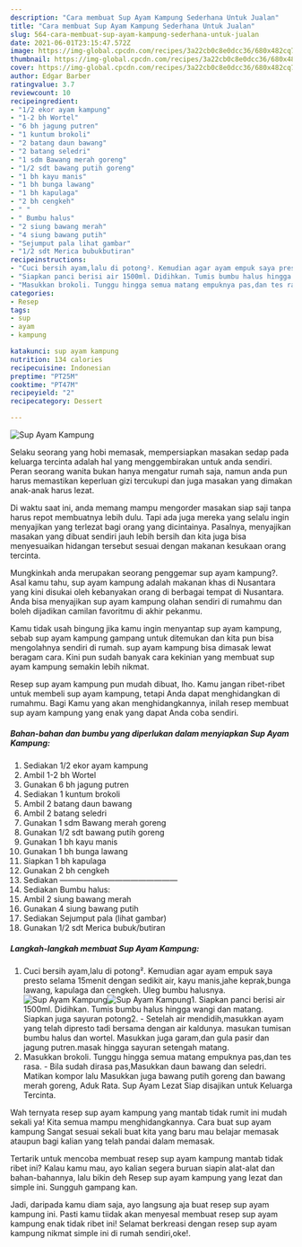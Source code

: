 ```yaml
---
description: "Cara membuat Sup Ayam Kampung Sederhana Untuk Jualan"
title: "Cara membuat Sup Ayam Kampung Sederhana Untuk Jualan"
slug: 564-cara-membuat-sup-ayam-kampung-sederhana-untuk-jualan
date: 2021-06-01T23:15:47.572Z
image: https://img-global.cpcdn.com/recipes/3a22cb0c8e0dcc36/680x482cq70/sup-ayam-kampung-foto-resep-utama.jpg
thumbnail: https://img-global.cpcdn.com/recipes/3a22cb0c8e0dcc36/680x482cq70/sup-ayam-kampung-foto-resep-utama.jpg
cover: https://img-global.cpcdn.com/recipes/3a22cb0c8e0dcc36/680x482cq70/sup-ayam-kampung-foto-resep-utama.jpg
author: Edgar Barber
ratingvalue: 3.7
reviewcount: 10
recipeingredient:
- "1/2 ekor ayam kampung"
- "1-2 bh Wortel"
- "6 bh jagung putren"
- "1 kuntum brokoli"
- "2 batang daun bawang"
- "2 batang seledri"
- "1 sdm Bawang merah goreng"
- "1/2 sdt bawang putih goreng"
- "1 bh kayu manis"
- "1 bh bunga lawang"
- "1 bh kapulaga"
- "2 bh cengkeh"
- " "
- " Bumbu halus"
- "2 siung bawang merah"
- "4 siung bawang putih"
- "Sejumput pala lihat gambar"
- "1/2 sdt Merica bubukbutiran"
recipeinstructions:
- "Cuci bersih ayam,lalu di potong². Kemudian agar ayam empuk saya presto selama 15menit dengan sedikit air, kayu manis,jahe keprak,bunga lawang, kapulaga dan cengkeh. Uleg bumbu halusnya."
- "Siapkan panci berisi air 1500ml. Didihkan. Tumis bumbu halus hingga wangi dan matang. Siapkan juga sayuran potong2. Setelah air mendidih,masukkan ayam yang telah dipresto tadi bersama dengan air kaldunya. masukan tumisan bumbu halus dan wortel. Masukkan juga garam,dan gula pasir dan jagung putren.masak hingga sayuran setengah matang."
- "Masukkan brokoli. Tunggu hingga semua matang empuknya pas,dan tes rasa. Bila sudah dirasa pas,Masukkan daun bawang dan seledri. Matikan kompor lalu Masukkan juga bawang putih goreng dan bawang merah goreng, Aduk Rata. Sup Ayam Lezat Siap disajikan untuk Keluarga Tercinta."
categories:
- Resep
tags:
- sup
- ayam
- kampung

katakunci: sup ayam kampung 
nutrition: 134 calories
recipecuisine: Indonesian
preptime: "PT25M"
cooktime: "PT47M"
recipeyield: "2"
recipecategory: Dessert

---
```



![Sup Ayam Kampung](https://img-global.cpcdn.com/recipes/3a22cb0c8e0dcc36/680x482cq70/sup-ayam-kampung-foto-resep-utama.jpg)

Selaku seorang yang hobi memasak, mempersiapkan masakan sedap pada keluarga tercinta adalah hal yang menggembirakan untuk anda sendiri. Peran seorang  wanita bukan hanya mengatur rumah saja, namun anda pun harus memastikan keperluan gizi tercukupi dan juga masakan yang dimakan anak-anak harus lezat.

Di waktu  saat ini, anda memang mampu mengorder masakan siap saji tanpa harus repot membuatnya lebih dulu. Tapi ada juga mereka yang selalu ingin menyajikan yang terlezat bagi orang yang dicintainya. Pasalnya, menyajikan masakan yang dibuat sendiri jauh lebih bersih dan kita juga bisa menyesuaikan hidangan tersebut sesuai dengan makanan kesukaan orang tercinta. 



Mungkinkah anda merupakan seorang penggemar sup ayam kampung?. Asal kamu tahu, sup ayam kampung adalah makanan khas di Nusantara yang kini disukai oleh kebanyakan orang di berbagai tempat di Nusantara. Anda bisa menyajikan sup ayam kampung olahan sendiri di rumahmu dan boleh dijadikan camilan favoritmu di akhir pekanmu.

Kamu tidak usah bingung jika kamu ingin menyantap sup ayam kampung, sebab sup ayam kampung gampang untuk ditemukan dan kita pun bisa mengolahnya sendiri di rumah. sup ayam kampung bisa dimasak lewat beragam cara. Kini pun sudah banyak cara kekinian yang membuat sup ayam kampung semakin lebih nikmat.

Resep sup ayam kampung pun mudah dibuat, lho. Kamu jangan ribet-ribet untuk membeli sup ayam kampung, tetapi Anda dapat menghidangkan di rumahmu. Bagi Kamu yang akan menghidangkannya, inilah resep membuat sup ayam kampung yang enak yang dapat Anda coba sendiri.

<!--inarticleads1-->

##### Bahan-bahan dan bumbu yang diperlukan dalam menyiapkan Sup Ayam Kampung:

1. Sediakan 1/2 ekor ayam kampung
1. Ambil 1-2 bh Wortel
1. Gunakan 6 bh jagung putren
1. Sediakan 1 kuntum brokoli
1. Ambil 2 batang daun bawang
1. Ambil 2 batang seledri
1. Gunakan 1 sdm Bawang merah goreng
1. Gunakan 1/2 sdt bawang putih goreng
1. Gunakan 1 bh kayu manis
1. Gunakan 1 bh bunga lawang
1. Siapkan 1 bh kapulaga
1. Gunakan 2 bh cengkeh
1. Sediakan  ———————————————
1. Sediakan  Bumbu halus:
1. Ambil 2 siung bawang merah
1. Gunakan 4 siung bawang putih
1. Sediakan Sejumput pala (lihat gambar)
1. Gunakan 1/2 sdt Merica bubuk/butiran




<!--inarticleads2-->

##### Langkah-langkah membuat Sup Ayam Kampung:

1. Cuci bersih ayam,lalu di potong². Kemudian agar ayam empuk saya presto selama 15menit dengan sedikit air, kayu manis,jahe keprak,bunga lawang, kapulaga dan cengkeh. Uleg bumbu halusnya.
<img src="https://img-global.cpcdn.com/steps/9b50a3d25480ac8f/160x128cq70/sup-ayam-kampung-langkah-memasak-1-foto.jpg" alt="Sup Ayam Kampung"><img src="https://img-global.cpcdn.com/steps/4c6482437370ff53/160x128cq70/sup-ayam-kampung-langkah-memasak-1-foto.jpg" alt="Sup Ayam Kampung">1. Siapkan panci berisi air 1500ml. Didihkan. Tumis bumbu halus hingga wangi dan matang. Siapkan juga sayuran potong2. - Setelah air mendidih,masukkan ayam yang telah dipresto tadi bersama dengan air kaldunya. masukan tumisan bumbu halus dan wortel. Masukkan juga garam,dan gula pasir dan jagung putren.masak hingga sayuran setengah matang.
1. Masukkan brokoli. Tunggu hingga semua matang empuknya pas,dan tes rasa. - Bila sudah dirasa pas,Masukkan daun bawang dan seledri. Matikan kompor lalu Masukkan juga bawang putih goreng dan bawang merah goreng, Aduk Rata. Sup Ayam Lezat Siap disajikan untuk Keluarga Tercinta.




Wah ternyata resep sup ayam kampung yang mantab tidak rumit ini mudah sekali ya! Kita semua mampu menghidangkannya. Cara buat sup ayam kampung Sangat sesuai sekali buat kita yang baru mau belajar memasak ataupun bagi kalian yang telah pandai dalam memasak.

Tertarik untuk mencoba membuat resep sup ayam kampung mantab tidak ribet ini? Kalau kamu mau, ayo kalian segera buruan siapin alat-alat dan bahan-bahannya, lalu bikin deh Resep sup ayam kampung yang lezat dan simple ini. Sungguh gampang kan. 

Jadi, daripada kamu diam saja, ayo langsung aja buat resep sup ayam kampung ini. Pasti kamu tiidak akan menyesal membuat resep sup ayam kampung enak tidak ribet ini! Selamat berkreasi dengan resep sup ayam kampung nikmat simple ini di rumah sendiri,oke!.

